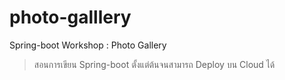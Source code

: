 # photo-galllery
Spring-boot Workshop : Photo Gallery

> สอนการเขียน Spring-boot ตั้งแต่ต้นจนสามารถ Deploy บน Cloud ได้
